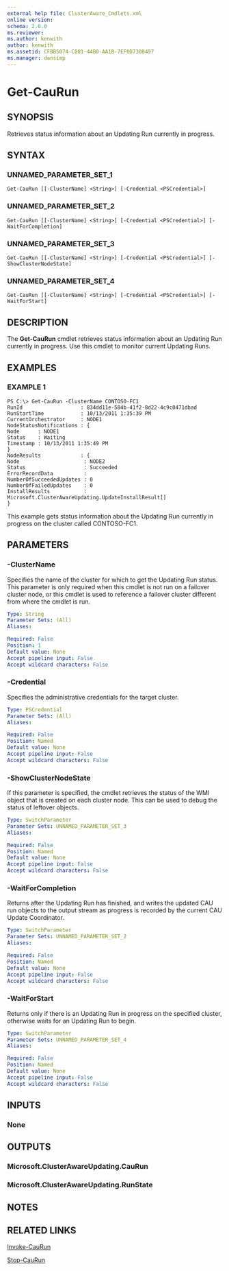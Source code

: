 ```yaml
---
external help file: ClusterAware_Cmdlets.xml
online version: 
schema: 2.0.0
ms.reviewer:
ms.author: kenwith
author: kenwith
ms.assetid: CFBB5074-C881-44B0-AA1B-7EF0D7308497
ms.manager: dansimp
---
```


# Get-CauRun

## SYNOPSIS
Retrieves status information about an Updating Run currently in progress.

## SYNTAX

### UNNAMED_PARAMETER_SET_1
```
Get-CauRun [[-ClusterName] <String>] [-Credential <PSCredential>]
```

### UNNAMED_PARAMETER_SET_2
```
Get-CauRun [[-ClusterName] <String>] [-Credential <PSCredential>] [-WaitForCompletion]
```

### UNNAMED_PARAMETER_SET_3
```
Get-CauRun [[-ClusterName] <String>] [-Credential <PSCredential>] [-ShowClusterNodeState]
```

### UNNAMED_PARAMETER_SET_4
```
Get-CauRun [[-ClusterName] <String>] [-Credential <PSCredential>] [-WaitForStart]
```

## DESCRIPTION
The **Get-CauRun** cmdlet retrieves status information about an Updating Run currently in progress.
Use this cmdlet to monitor current Updating Runs.

## EXAMPLES

### EXAMPLE 1
```
PS C:\> Get-CauRun -ClusterName CONTOSO-FC1
RunId                   : 834dd11e-584b-41f2-8d22-4c9c0471dbad 
RunStartTime            : 10/13/2011 1:35:39 PM 
CurrentOrchestrator     : NODE1 
NodeStatusNotifications : { 
Node      : NODE1 
Status    : Waiting 
Timestamp : 10/13/2011 1:35:49 PM 
} 
NodeResults             : { 
Node                     : NODE2 
Status                   : Succeeded 
ErrorRecordData          : 
NumberOfSucceededUpdates : 0 
NumberOfFailedUpdates    : 0 
InstallResults           : Microsoft.ClusterAwareUpdating.UpdateInstallResult[] 
}
```

This example gets status information about the Updating Run currently in progress on the cluster called CONTOSO-FC1.

## PARAMETERS

### -ClusterName
Specifies the name of the cluster for which to get the Updating Run status.
This parameter is only required when this cmdlet is not run on a failover cluster node, or this cmdlet is used to reference a failover cluster different from where the cmdlet is run.

```yaml
Type: String
Parameter Sets: (All)
Aliases: 

Required: False
Position: 1
Default value: None
Accept pipeline input: False
Accept wildcard characters: False
```

### -Credential
Specifies the administrative credentials for the target cluster.

```yaml
Type: PSCredential
Parameter Sets: (All)
Aliases: 

Required: False
Position: Named
Default value: None
Accept pipeline input: False
Accept wildcard characters: False
```

### -ShowClusterNodeState
If this parameter is specified, the cmdlet retrieves the status of the WMI object that is created on each cluster node.
This can be used to debug the status of leftover objects.

```yaml
Type: SwitchParameter
Parameter Sets: UNNAMED_PARAMETER_SET_3
Aliases: 

Required: False
Position: Named
Default value: None
Accept pipeline input: False
Accept wildcard characters: False
```

### -WaitForCompletion
Returns after the Updating Run has finished, and writes the updated CAU run objects to the output stream as progress is recorded by the current CAU Update Coordinator.

```yaml
Type: SwitchParameter
Parameter Sets: UNNAMED_PARAMETER_SET_2
Aliases: 

Required: False
Position: Named
Default value: None
Accept pipeline input: False
Accept wildcard characters: False
```

### -WaitForStart
Returns only if there is an Updating Run in progress on the specified cluster, otherwise waits for an Updating Run to begin.

```yaml
Type: SwitchParameter
Parameter Sets: UNNAMED_PARAMETER_SET_4
Aliases: 

Required: False
Position: Named
Default value: None
Accept pipeline input: False
Accept wildcard characters: False
```

## INPUTS

### None

## OUTPUTS

### Microsoft.ClusterAwareUpdating.CauRun

### Microsoft.ClusterAwareUpdating.RunState

## NOTES

## RELATED LINKS

[Invoke-CauRun](./Invoke-CauRun.md)

[Stop-CauRun](./Stop-CauRun.md)

